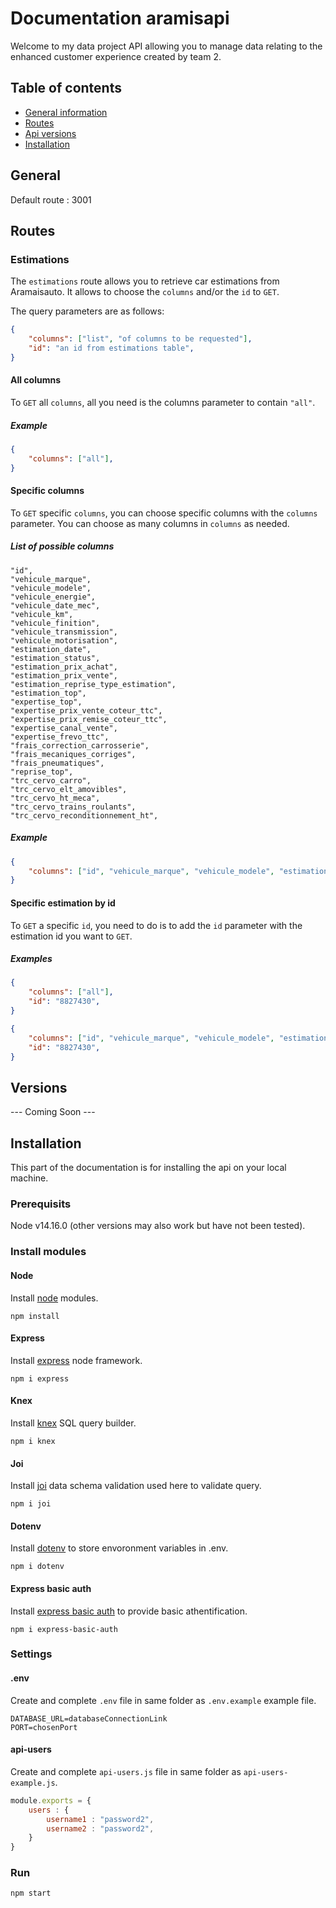 # Documentation aramisapi
Welcome to my data project API allowing you to manage data relating to the enhanced customer experience created by team 2.

## Table of contents
* [General information](#General)
* [Routes](#Routes)
* [Api versions](#Versions)
* [Installation](#Installation)

## General
Default route : 3001

## Routes

### Estimations
The `estimations` route allows you to retrieve car estimations from Aramaisauto.
It allows to choose the `columns` and/or the `id` to `GET`.

The query parameters are as follows:
```json
{
    "columns": ["list", "of columns to be requested"],
    "id": "an id from estimations table",
}
```


#### All columns
To `GET` all `columns`, all you need is the columns parameter to contain `"all"`.

##### Example
```json
{
    "columns": ["all"],
}
```

#### Specific columns
To `GET` specific `columns`,  you can choose specific columns with the `columns` parameter.
You can choose as many columns in `columns` as needed.

##### List of possible columns
```
"id",
"vehicule_marque",
"vehicule_modele",
"vehicule_energie",
"vehicule_date_mec",
"vehicule_km",
"vehicule_finition",
"vehicule_transmission",
"vehicule_motorisation",
"estimation_date",
"estimation_status",
"estimation_prix_achat",
"estimation_prix_vente",
"estimation_reprise_type_estimation",
"estimation_top",
"expertise_top",
"expertise_prix_vente_coteur_ttc",
"expertise_prix_remise_coteur_ttc",
"expertise_canal_vente",
"expertise_frevo_ttc",
"frais_correction_carrosserie",
"frais_mecaniques_corriges",
"frais_pneumatiques",
"reprise_top",
"trc_cervo_carro",
"trc_cervo_elt_amovibles",
"trc_cervo_ht_meca",
"trc_cervo_trains_roulants",
"trc_cervo_reconditionnement_ht",
```

##### Example
```json
{
    "columns": ["id", "vehicule_marque", "vehicule_modele", "estimation_prix_achat"],
}
```

#### Specific estimation by id
To `GET` a specific `id`, you need to do is to add the `id` parameter with the estimation id you want to `GET`.

##### Examples
```json
{
    "columns": ["all"],
    "id": "8827430",
}
```

```json
{
    "columns": ["id", "vehicule_marque", "vehicule_modele", "estimation_prix_achat"],
    "id": "8827430",
}
```

## Versions
--- Coming Soon ---

## Installation
This part of the documentation is for installing the api on your local machine.

### Prerequisits
Node v14.16.0 (other versions may also work but have not been tested).

### Install modules

#### Node
Install [node](https://nodejs.org/en/) modules.
```
npm install
```

#### Express
Install [express](https://expressjs.com/fr/) node framework.
```
npm i express
```

#### Knex
Install [knex](http://knexjs.org/) SQL query builder.
```
npm i knex
```

#### Joi
Install [joi](https://joi.dev/api/?v=17.4.0) data schema validation used here to validate query.
```
npm i joi
```

#### Dotenv
Install [dotenv](https://www.npmjs.com/package/dotenv) to store envoronment variables in .env.
```
npm i dotenv
```

#### Express basic auth
Install [express basic auth](https://www.npmjs.com/package/express-basic-auth) to provide basic athentification.
```
npm i express-basic-auth
```

### Settings

#### .env
Create and complete `.env` file in same folder as `.env.example` example file.
```
DATABASE_URL=databaseConnectionLink
PORT=chosenPort
```

#### api-users
Create and complete `api-users.js` file in same folder as `api-users-example.js`.
```javascript
module.exports = {
    users : { 
        username1 : "password2",
        username2 : "password2",
    }
}
```

### Run
```
npm start
```